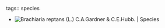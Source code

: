 tags:: species

- ![Brachiaria reptans (L.) C.A.Gardner & C.E.Hubb. | Species](https://peach-geographical-bat-397.mypinata.cloud/ipfs/QmWkTb4snFuELfCFT4Ws6QQd5b3Xb7AayR7DvWRYo93jCE)